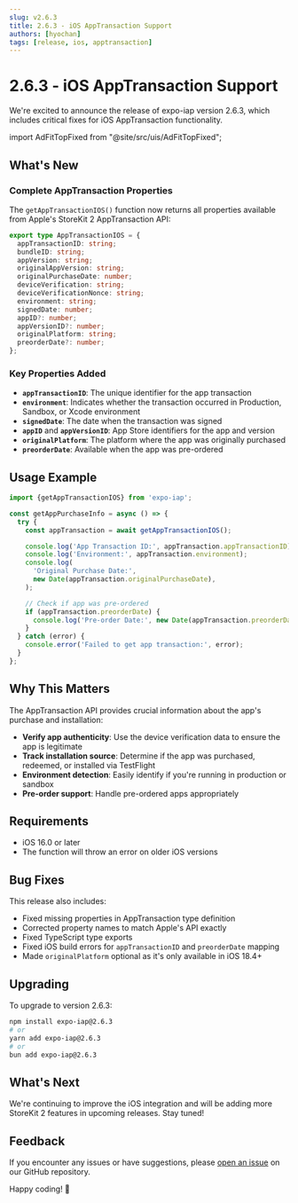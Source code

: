 ```yaml
---
slug: v2.6.3
title: 2.6.3 - iOS AppTransaction Support
authors: [hyochan]
tags: [release, ios, apptransaction]
---
```


# 2.6.3 - iOS AppTransaction Support

We're excited to announce the release of expo-iap version 2.6.3, which includes critical fixes for iOS AppTransaction functionality.

<!-- truncate -->

import AdFitTopFixed from "@site/src/uis/AdFitTopFixed";

<AdFitTopFixed />

## What's New

### Complete AppTransaction Properties

The `getAppTransactionIOS()` function now returns all properties available from Apple's StoreKit 2 AppTransaction API:

```typescript
export type AppTransactionIOS = {
  appTransactionID: string;
  bundleID: string;
  appVersion: string;
  originalAppVersion: string;
  originalPurchaseDate: number;
  deviceVerification: string;
  deviceVerificationNonce: string;
  environment: string;
  signedDate: number;
  appID?: number;
  appVersionID?: number;
  originalPlatform: string;
  preorderDate?: number;
};
```

### Key Properties Added

- **`appTransactionID`**: The unique identifier for the app transaction
- **`environment`**: Indicates whether the transaction occurred in Production, Sandbox, or Xcode environment
- **`signedDate`**: The date when the transaction was signed
- **`appID`** and **`appVersionID`**: App Store identifiers for the app and version
- **`originalPlatform`**: The platform where the app was originally purchased
- **`preorderDate`**: Available when the app was pre-ordered

## Usage Example

```typescript
import {getAppTransactionIOS} from 'expo-iap';

const getAppPurchaseInfo = async () => {
  try {
    const appTransaction = await getAppTransactionIOS();

    console.log('App Transaction ID:', appTransaction.appTransactionID);
    console.log('Environment:', appTransaction.environment);
    console.log(
      'Original Purchase Date:',
      new Date(appTransaction.originalPurchaseDate),
    );

    // Check if app was pre-ordered
    if (appTransaction.preorderDate) {
      console.log('Pre-order Date:', new Date(appTransaction.preorderDate));
    }
  } catch (error) {
    console.error('Failed to get app transaction:', error);
  }
};
```

## Why This Matters

The AppTransaction API provides crucial information about the app's purchase and installation:

- **Verify app authenticity**: Use the device verification data to ensure the app is legitimate
- **Track installation source**: Determine if the app was purchased, redeemed, or installed via TestFlight
- **Environment detection**: Easily identify if you're running in production or sandbox
- **Pre-order support**: Handle pre-ordered apps appropriately

## Requirements

- iOS 16.0 or later
- The function will throw an error on older iOS versions

## Bug Fixes

This release also includes:

- Fixed missing properties in AppTransaction type definition
- Corrected property names to match Apple's API exactly
- Fixed TypeScript type exports
- Fixed iOS build errors for `appTransactionID` and `preorderDate` mapping
- Made `originalPlatform` optional as it's only available in iOS 18.4+

## Upgrading

To upgrade to version 2.6.3:

```bash
npm install expo-iap@2.6.3
# or
yarn add expo-iap@2.6.3
# or
bun add expo-iap@2.6.3
```

## What's Next

We're continuing to improve the iOS integration and will be adding more StoreKit 2 features in upcoming releases. Stay tuned!

## Feedback

If you encounter any issues or have suggestions, please [open an issue](https://github.com/hyochan/expo-iap/issues) on our GitHub repository.

Happy coding! 🚀
